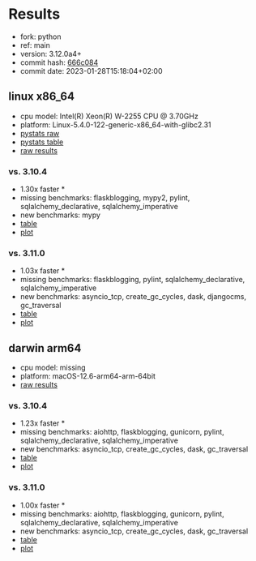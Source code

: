 # Results

- fork: python
- ref: main
- version: 3.12.0a4+
- commit hash: [666c084](https://github.com/python/cpython/commit/666c084)
- commit date: 2023-01-28T15:18:04+02:00

## linux x86_64

- cpu model: Intel(R) Xeon(R) W-2255 CPU @ 3.70GHz
- platform: Linux-5.4.0-122-generic-x86_64-with-glibc2.31
- [pystats raw](bm-20230128-linux-x86_64-python-main-3.12.0a4%2B-666c084-pystats.json)
- [pystats table](bm-20230128-linux-x86_64-python-main-3.12.0a4%2B-666c084-pystats.md)
- [raw results](bm-20230128-linux-x86_64-python-main-3.12.0a4%2B-666c084.json)

### vs. 3.10.4

- 1.30x faster \*
- missing benchmarks: flaskblogging, mypy2, pylint, sqlalchemy_declarative, sqlalchemy_imperative
- new benchmarks: mypy
- [table](bm-20230128-linux-x86_64-python-main-3.12.0a4%2B-666c084-vs-3.10.4.md)
- [plot](bm-20230128-linux-x86_64-python-main-3.12.0a4%2B-666c084-vs-3.10.4.png)

### vs. 3.11.0

- 1.03x faster \*
- missing benchmarks: flaskblogging, pylint, sqlalchemy_declarative, sqlalchemy_imperative
- new benchmarks: asyncio_tcp, create_gc_cycles, dask, djangocms, gc_traversal
- [table](bm-20230128-linux-x86_64-python-main-3.12.0a4%2B-666c084-vs-3.11.0.md)
- [plot](bm-20230128-linux-x86_64-python-main-3.12.0a4%2B-666c084-vs-3.11.0.png)

## darwin arm64

- cpu model: missing
- platform: macOS-12.6-arm64-arm-64bit
- [raw results](bm-20230128-darwin-arm64-python-main-3.12.0a4%2B-666c084.json)

### vs. 3.10.4

- 1.23x faster \*
- missing benchmarks: aiohttp, flaskblogging, gunicorn, pylint, sqlalchemy_declarative, sqlalchemy_imperative
- new benchmarks: asyncio_tcp, create_gc_cycles, dask, gc_traversal
- [table](bm-20230128-darwin-arm64-python-main-3.12.0a4%2B-666c084-vs-3.10.4.md)
- [plot](bm-20230128-darwin-arm64-python-main-3.12.0a4%2B-666c084-vs-3.10.4.png)

### vs. 3.11.0

- 1.00x faster \*
- missing benchmarks: aiohttp, flaskblogging, gunicorn, pylint, sqlalchemy_declarative, sqlalchemy_imperative
- new benchmarks: asyncio_tcp, create_gc_cycles, dask, gc_traversal
- [table](bm-20230128-darwin-arm64-python-main-3.12.0a4%2B-666c084-vs-3.11.0.md)
- [plot](bm-20230128-darwin-arm64-python-main-3.12.0a4%2B-666c084-vs-3.11.0.png)

